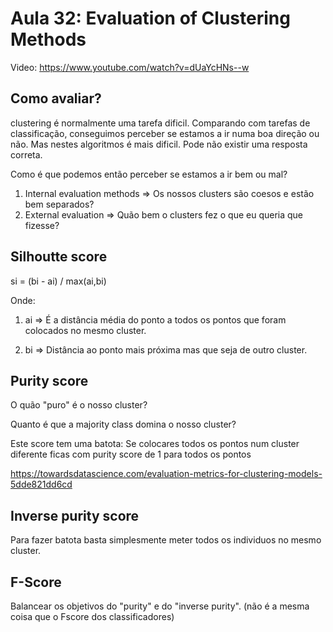 # Aula 32: Evaluation of Clustering Methods

Video: https://www.youtube.com/watch?v=dUaYcHNs--w

## Como avaliar? 

clustering é normalmente uma tarefa dificil. Comparando com tarefas de classificação, conseguimos perceber se estamos a ir numa boa direção ou não. Mas nestes algoritmos é mais dificil. Pode não existir uma resposta correta.

Como é que podemos então perceber se estamos a ir bem ou mal? 

1. Internal evaluation methods => Os nossos clusters são coesos e estão bem separados? 
2. External evaluation => Quão bem o clusters fez o que eu queria que fizesse?

## Silhoutte score

si = (bi - ai) / max(ai,bi)

Onde:

1. ai => É a distância média do ponto a todos os pontos que foram colocados no mesmo cluster.

2. bi => Distância ao ponto mais próxima mas que seja de outro cluster.

## Purity score

O quão "puro" é o nosso cluster? 

Quanto é que a majority class domina o nosso cluster?

Este score tem uma batota: Se colocares todos os pontos num cluster diferente ficas com purity score de 1 para todos os pontos

https://towardsdatascience.com/evaluation-metrics-for-clustering-models-5dde821dd6cd

## Inverse purity score

Para fazer batota basta simplesmente meter todos os individuos no mesmo cluster.

## F-Score

Balancear os objetivos do "purity" e do "inverse purity". (não é a mesma coisa que o Fscore dos classificadores)
